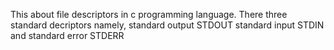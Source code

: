 This about file descriptors in c programming language. There three standard decriptors namely, standard output STDOUT standard input STDIN and standard error STDERR 
